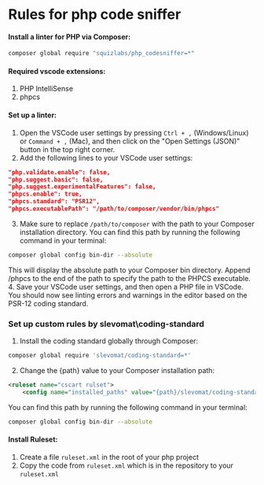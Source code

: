 # Rules for php code sniffer
#### Install a linter for PHP via Composer:
```sh
composer global require "squizlabs/php_codesniffer=*"
```
#### Required vscode extensions:
1. PHP IntelliSense
2. phpcs

#### Set up a linter:
1. Open the VSCode user settings by pressing `Ctrl + ,` (Windows/Linux) or `Command + ,` (Mac), and then click on the "Open Settings (JSON)" button in the top right corner.
2. Add the following lines to your VSCode user settings:
```json
"php.validate.enable": false,
"php.suggest.basic": false,
"php.suggest.experimentalFeatures": false,
"phpcs.enable": true,
"phpcs.standard": "PSR12",
"phpcs.executablePath": "/path/to/composer/vendor/bin/phpcs"
```
3. Make sure to replace `/path/to/composer` with the path to your Composer installation directory. You can find this path by running the following command in your terminal:
```sh
composer global config bin-dir --absolute
```
This will display the absolute path to your Composer bin directory. Append /phpcs to the end of the path to specify the path to the PHPCS executable.
4. Save your VSCode user settings, and then open a PHP file in VSCode. You should now see linting errors and warnings in the editor based on the PSR-12 coding standard.

### Set up custom rules by slevomat\coding-standard
1. Install the coding standard globally through Composer:
```sh
composer global require 'slevomat/coding-standard=*'
```
2. Change the {path} value to your Composer installation path:
```xml
<ruleset name="cscart rulset">
    <config name="installed_paths" value="{path}/slevomat/coding-standard" />
```
You can find this path by running the following command in your terminal:
```sh
composer global config bin-dir --absolute
```

#### Install Ruleset:
1. Create a file `ruleset.xml` in the root of your php project
2. Copy the code from  `ruleset.xml` which is in the repository to your `ruleset.xml`
